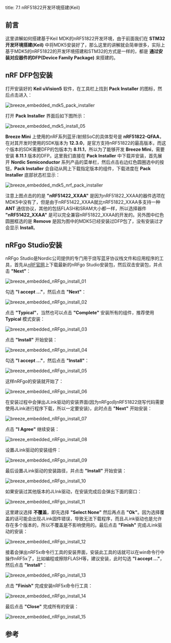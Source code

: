 title: 7.1 nRF51822开发环境搭建(Keil)

## 前言

这里讲解如何搭建基于Keil MDK的nRF51822开发环境，由于前面我们在 **STM32开发环境搭建(Keil)** 中将MDK5安装好了，那么这里的讲解就会简单很多，实际上基于MDK5的nRF51822的开发环境搭建和STM32的方式是一样的，都是 **通过安装对应器件的DFP(Device Family Package)** 来搭建的。

## nRF DFP包安装

打开安装好的 **Keil uVision5** 软件，在工具栏上找到 **Pack Installer** 的图标，然后点击进入：

![breeze_embedded_mdk5_pack_installer](https://microdynamics-1256406063.cos.ap-shanghai.myqcloud.com/breeze/embedded/mdk5_pack_installer.png)

打开 **Pack Installer** 界面后如下图所示：

![breeze_embedded_mdk5_install_05](https://microdynamics-1256406063.cos.ap-shanghai.myqcloud.com/breeze/embedded/mdk5_install_05.jpg)

**Breeze Mini** 上使用的nRF系列蓝牙/射频SoC的具体型号是 **nRF51822-QFAA**，在对其开发时使用的SDK版本为 **12.3.0**，是官方支持nRF51822的最高版本，而这个版本的SDK需要DFP的包版本为 **8.11.1**，所以为了能够开发 **Breeze Mini**，需要安装 **8.11.1** 版本的DFP。这里我们直接在 **Pack Installer** 中下载并安装，首先展开 **Nordic Semiconductor** 系列产品的菜单栏，然后点击右边红色圆圈选中的按钮，**Pack Installer** 会自动从网上下载指定版本的组件，下载进度在 **Pack Installer** 底部状态栏显示：

![breeze_embedded_mdk5_nrf_pack_installer](https://microdynamics-1256406063.cos.ap-shanghai.myqcloud.com/breeze/embedded/mdk5_nrf_pack_installer.png)

注意上图点击的的是 **"nRF51422_XXAA"** 是因为nRF51822_XXAA的器件选项在MDK5中没有了，但是由于nRF51422_XXAA就比nRF51822_XXAA多支持一种 **ANT** 通信协议，其他的包括FLASH和SRAM大小都一样，所以选择器件 **"nRF51422_XXAA"** 是可以完全兼容nRF51822_XXAA的开发的。另外图中红色圆圈框选的是 **Remove** 是因为图中的MDK5已经安装过DFP包了，没有安装过才会显示 **Install**。

## nRFgo Studio安装

nRFgo Studio是Nordic公司提供的专门用于烧写蓝牙协议栈文件和应用程序的工具，首先从[nRF官网](http://www.nordicsemi.com/eng/Products/2.4GHz-RF/nRFgo-Studio)上下载最新的nRFgo Studio安装包，然后双击安装包，并点击 **"Next"**：

![breeze_embedded_nRFgo_install_01](https://microdynamics-1256406063.cos.ap-shanghai.myqcloud.com/breeze/embedded/nRFgo_install_01.png)

勾选 **"I accept ..."**，然后点击 **"Next"**：

![breeze_embedded_nRFgo_install_02](https://microdynamics-1256406063.cos.ap-shanghai.myqcloud.com/breeze/embedded/nRFgo_install_02.png)

点击 **"Typical"**，当然也可以点击 **"Complete"** 安装所有的组件，推荐使用 **Typical** 模式安装：

![breeze_embedded_nRFgo_install_03](https://microdynamics-1256406063.cos.ap-shanghai.myqcloud.com/breeze/embedded/nRFgo_install_03.png)

点击 **"Install"** 开始安装：

![breeze_embedded_nRFgo_install_04](https://microdynamics-1256406063.cos.ap-shanghai.myqcloud.com/breeze/embedded/nRFgo_install_04.png)

勾选 **"I accept ..."**，然后点击 **"Install"**：

![breeze_embedded_nRFgo_install_05](https://microdynamics-1256406063.cos.ap-shanghai.myqcloud.com/breeze/embedded/nRFgo_install_05.png)

这样nRFgo的安装就开始了：

![breeze_embedded_nRFgo_install_06](https://microdynamics-1256406063.cos.ap-shanghai.myqcloud.com/breeze/embedded/nRFgo_install_06.png)

在安装过程中会弹出JLink驱动的安装界面(因为nRFgo向nRF51822烧写代码需要使用JLink进行程序下载，所以一定要安装)，此时点击 **"Next"** 开始安装：

![breeze_embedded_nRFgo_install_07](https://microdynamics-1256406063.cos.ap-shanghai.myqcloud.com/breeze/embedded/nRFgo_install_07.png)

点击 **"I Agree"** 继续安装：

![breeze_embedded_nRFgo_install_08](https://microdynamics-1256406063.cos.ap-shanghai.myqcloud.com/breeze/embedded/nRFgo_install_08.png)

设置JLink驱动的安装组件：

![breeze_embedded_nRFgo_install_09](https://microdynamics-1256406063.cos.ap-shanghai.myqcloud.com/breeze/embedded/nRFgo_install_09.png)


最后设置JLink驱动的安装路径，并点击 **"Install"** 开始安装：

![breeze_embedded_nRFgo_install_10](https://microdynamics-1256406063.cos.ap-shanghai.myqcloud.com/breeze/embedded/nRFgo_install_10.png)


如果安装过其他版本的JLInk驱动，在安装完成后会弹出下面的窗口：

![breeze_embedded_nRFgo_install_11](https://microdynamics-1256406063.cos.ap-shanghai.myqcloud.com/breeze/embedded/nRFgo_install_11.png)

这里建议选择 **不覆盖**，即先选择 **"Select None"** 然后再点击 **"Ok"**。因为选择覆盖的话可能会出现JLink固件错误，导致无法下载程序，而且JLink驱动也是允许存在多个版本的，所以不覆盖是不影响使用的。最后点击 **"Finish"** 完成JLink驱动的安装：

![breeze_embedded_nRFgo_install_12](https://microdynamics-1256406063.cos.ap-shanghai.myqcloud.com/breeze/embedded/nRFgo_install_12.png)

接着会弹出nRF5x命令行工具的安装界面，安装此工具的话就可以在win命令行中操作nRF5x了，比如编程或擦除FLASH等，建议安装，此时勾选 **"I accept ..."**，然后点击 **"Install"**：

![breeze_embedded_nRFgo_install_13](https://microdynamics-1256406063.cos.ap-shanghai.myqcloud.com/breeze/embedded/nRFgo_install_13.png)

点击 **"Finish"** 完成安装nRF5x命令行工具：

![breeze_embedded_nRFgo_install_14](https://microdynamics-1256406063.cos.ap-shanghai.myqcloud.com/breeze/embedded/nRFgo_install_14.png)

最后点击 **"Close"** 完成所有的安装：

![breeze_embedded_nRFgo_install_15](https://microdynamics-1256406063.cos.ap-shanghai.myqcloud.com/breeze/embedded/nRFgo_install_15.png)

## 参考


